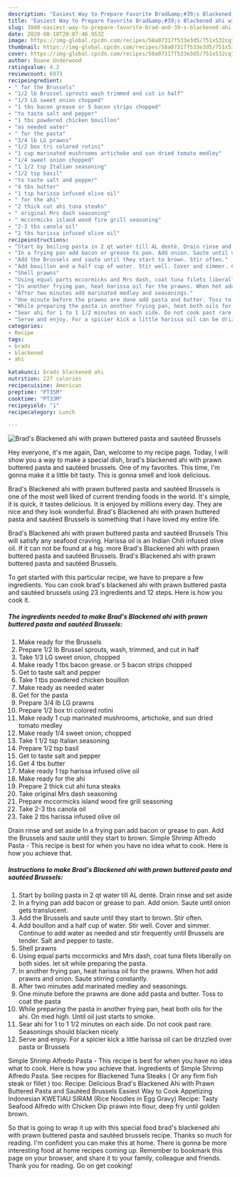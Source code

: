 ```yaml
---
description: "Easiest Way to Prepare Favorite Brad&amp;#39;s Blackened ahi with prawn buttered pasta and sautéed Brussels"
title: "Easiest Way to Prepare Favorite Brad&amp;#39;s Blackened ahi with prawn buttered pasta and sautéed Brussels"
slug: 3840-easiest-way-to-prepare-favorite-brad-and-39-s-blackened-ahi-with-prawn-buttered-pasta-and-sauteed-brussels
date: 2020-08-18T20:07:46.953Z
image: https://img-global.cpcdn.com/recipes/58a07317f533e3d5/751x532cq70/brads-blackened-ahi-with-prawn-buttered-pasta-and-sauteed-brussels-recipe-main-photo.jpg
thumbnail: https://img-global.cpcdn.com/recipes/58a07317f533e3d5/751x532cq70/brads-blackened-ahi-with-prawn-buttered-pasta-and-sauteed-brussels-recipe-main-photo.jpg
cover: https://img-global.cpcdn.com/recipes/58a07317f533e3d5/751x532cq70/brads-blackened-ahi-with-prawn-buttered-pasta-and-sauteed-brussels-recipe-main-photo.jpg
author: Duane Underwood
ratingvalue: 4.2
reviewcount: 6973
recipeingredient:
- " for the Brussels"
- "1/2 lb Brussel sprouts wash trimmed and cut in half"
- "1/3 LG sweet onion chopped"
- "1 tbs bacon grease or 5 bacon strips chopped"
- "to taste salt and pepper"
- "1 tbs powdered chicken bouillon"
- "as needed water"
- " for the pasta"
- "3/4 lb LG prawns"
- "1/2 box tri colored rotini"
- "1 cup marinated mushrooms artichoke and sun dried tomato medley"
- "1/4 sweet onion chopped"
- "1 1/2 tsp Italian seasoning"
- "1/2 tsp basil"
- "to taste salt and pepper"
- "4 tbs butter"
- "1 tsp harissa infused olive oil"
- " for the ahi"
- "2 thick cut ahi tuna steaks"
- " original Mrs dash seasoning"
- " mccormicks island wood fire grill seasoning"
- "2-3 tbs canola oil"
- "2 tbs harissa infused olive oil"
recipeinstructions:
- "Start by boiling pasta in 2 qt water till AL dentè. Drain rinse and set aside"
- "In a frying pan add bacon or grease to pan. Add onion. Saute until onion gets translucent."
- "Add the Brussels and saute until they start to brown. Stir often."
- "Add bouillon and a half cup of water. Stir well. Cover and simmer. Continue to add water as needed and stir frequently until Brussels are tender. Salt and pepper to taste."
- "Shell prawns"
- "Using equal parts mccormicks and Mrs dash, coat tuna filets liberally on both sides. let sit while preparing the pasta."
- "In another frying pan, heat harissa oil for the prawns. When hot add prawns and onion. Saute stirring constantly."
- "After two minutes add marinated medley and seasonings."
- "One minute before the prawns are done add pasta and butter. Toss to coat the pasta"
- "While preparing the pasta in another frying pan, heat both oils for the ahi. On med high. Until oil just starts to smoke."
- "Sear ahi for 1 to 1 1/2 minutes on each side. Do not cook past rare. Seasonings should blacken nicely"
- "Serve and enjoy. For a spicier kick a little harissa oil can be drizzled over pasta or Brussels"
categories:
- Recipe
tags:
- brads
- blackened
- ahi

katakunci: brads blackened ahi 
nutrition: 227 calories
recipecuisine: American
preptime: "PT35M"
cooktime: "PT33M"
recipeyield: "1"
recipecategory: Lunch

---
```



![Brad&#39;s Blackened ahi with prawn buttered pasta and sautéed Brussels](https://img-global.cpcdn.com/recipes/58a07317f533e3d5/751x532cq70/brads-blackened-ahi-with-prawn-buttered-pasta-and-sauteed-brussels-recipe-main-photo.jpg)

Hey everyone, it's me again, Dan, welcome to my recipe page. Today, I will show you a way to make a special dish, brad&#39;s blackened ahi with prawn buttered pasta and sautéed brussels. One of my favorites. This time, I'm gonna make it a little bit tasty. This is gonna smell and look delicious.

Brad&#39;s Blackened ahi with prawn buttered pasta and sautéed Brussels is one of the most well liked of current trending foods in the world. It's simple, it is quick, it tastes delicious. It is enjoyed by millions every day. They are nice and they look wonderful. Brad&#39;s Blackened ahi with prawn buttered pasta and sautéed Brussels is something that I have loved my entire life.

Brad&#39;s Blackened ahi with prawn buttered pasta and sautéed Brussels This will satisfy any seafood craving. Harissa oil is an Indian Chili infused olive oil. If it can not be found at a hig. more Brad&#39;s Blackened ahi with prawn buttered pasta and sautéed Brussels. Brad&#39;s Blackened ahi with prawn buttered pasta and sautéed Brussels.


To get started with this particular recipe, we have to prepare a few ingredients. You can cook brad&#39;s blackened ahi with prawn buttered pasta and sautéed brussels using 23 ingredients and 12 steps. Here is how you cook it.

<!--inarticleads1-->

##### The ingredients needed to make Brad&#39;s Blackened ahi with prawn buttered pasta and sautéed Brussels:

1. Make ready  for the Brussels
1. Prepare 1/2 lb Brussel sprouts, wash, trimmed, and cut in half
1. Take 1/3 LG sweet onion, chopped
1. Make ready 1 tbs bacon grease. or 5 bacon strips chopped
1. Get to taste salt and pepper
1. Take 1 tbs powdered chicken bouillon
1. Make ready as needed water
1. Get  for the pasta
1. Prepare 3/4 lb LG prawns
1. Prepare 1/2 box tri colored rotini
1. Make ready 1 cup marinated mushrooms, artichoke, and sun dried tomato medley
1. Make ready 1/4 sweet onion, chopped
1. Take 1 1/2 tsp Italian seasoning
1. Prepare 1/2 tsp basil
1. Get to taste salt and pepper
1. Get 4 tbs butter
1. Make ready 1 tsp harissa infused olive oil
1. Make ready  for the ahi
1. Prepare 2 thick cut ahi tuna steaks
1. Take  original Mrs dash seasoning
1. Prepare  mccormicks island wood fire grill seasoning
1. Take 2-3 tbs canola oil
1. Take 2 tbs harissa infused olive oil


Drain rinse and set aside In a frying pan add bacon or grease to pan. Add the Brussels and saute until they start to brown. Simple Shrimp Alfredo Pasta - This recipe is best for when you have no idea what to cook. Here is how you achieve that. 

<!--inarticleads2-->

##### Instructions to make Brad&#39;s Blackened ahi with prawn buttered pasta and sautéed Brussels:

1. Start by boiling pasta in 2 qt water till AL dentè. Drain rinse and set aside
1. In a frying pan add bacon or grease to pan. Add onion. Saute until onion gets translucent.
1. Add the Brussels and saute until they start to brown. Stir often.
1. Add bouillon and a half cup of water. Stir well. Cover and simmer. Continue to add water as needed and stir frequently until Brussels are tender. Salt and pepper to taste.
1. Shell prawns
1. Using equal parts mccormicks and Mrs dash, coat tuna filets liberally on both sides. let sit while preparing the pasta.
1. In another frying pan, heat harissa oil for the prawns. When hot add prawns and onion. Saute stirring constantly.
1. After two minutes add marinated medley and seasonings.
1. One minute before the prawns are done add pasta and butter. Toss to coat the pasta
1. While preparing the pasta in another frying pan, heat both oils for the ahi. On med high. Until oil just starts to smoke.
1. Sear ahi for 1 to 1 1/2 minutes on each side. Do not cook past rare. Seasonings should blacken nicely
1. Serve and enjoy. For a spicier kick a little harissa oil can be drizzled over pasta or Brussels


Simple Shrimp Alfredo Pasta - This recipe is best for when you have no idea what to cook. Here is how you achieve that. Ingredients of Simple Shrimp Alfredo Pasta. See recipes for Blackened Tuna Steaks ( Or any firm fish steak or fillet ) too. Recipe: Delicious Brad&#39;s Blackened Ahi with Prawn Buttered Pasta and Sautéed Brussels Easiest Way to Cook Appetizing Indonesian KWETIAU SIRAM (Rice Noodles in Egg Gravy) Recipe: Tasty Seafood Alfredo with Chicken Dip prawn into flour, deep fry until golden brown. 

So that is going to wrap it up with this special food brad&#39;s blackened ahi with prawn buttered pasta and sautéed brussels recipe. Thanks so much for reading. I'm confident you can make this at home. There is gonna be more interesting food at home recipes coming up. Remember to bookmark this page on your browser, and share it to your family, colleague and friends. Thank you for reading. Go on get cooking!
